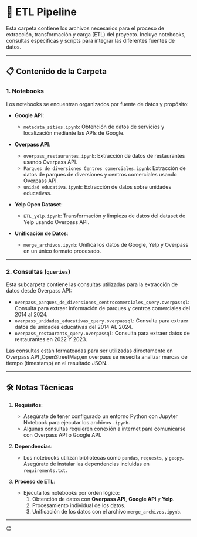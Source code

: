 # 📂 ETL Pipeline

Esta carpeta contiene los archivos necesarios para el proceso de extracción, transformación y carga (ETL) del proyecto. Incluye notebooks, consultas específicas y scripts para integrar las diferentes fuentes de datos.

---

## 📋 Contenido de la Carpeta

### 1. **Notebooks**
Los notebooks se encuentran organizados por fuente de datos y propósito:

- **Google API**:
  - `metadata_sitios.ipynb`: Obtención de datos de servicios y  localización mediante las APIs de Google.

- **Overpass API**:
  - `overpass_restaurantes.ipynb`: Extracción de datos de restaurantes usando Overpass API.
  - `Parques de diversiones Centros comerciales.ipynb`: Extracción de datos de parques de diversiones y centros comerciales usando Overpass API.
  - `unidad educativa.ipynb`: Extracción de datos sobre unidades educativas.

- **Yelp Open Dataset**:
  - `ETL_yelp.ipynb`: Transformación y limpieza de datos del dataset de Yelp usando Overpass API.

- **Unificación de Datos**:
  - `merge_archivos.ipynb`: Unifica los datos de Google, Yelp y Overpass en un único formato procesado.

---

### 2. **Consultas (`queries`)**
Esta subcarpeta contiene las consultas utilizadas para la extracción de datos desde Overpass API:

- `overpass_parques_de_diversiones_centrocomerciales_query.overpassql`: Consulta para extraer información de parques y centros comerciales del 2014 al 2024.
- `overpass_unidades_educativas_query.overpassql`: Consulta para extraer datos de unidades educativas del 2014 AL 2024.
- `overpass_restaurants_query.overpassql`: Consulta para extraer datos de restaurantes en 2022 Y 2023.

Las consultas están formateadas para ser utilizadas directamente en Overpass API ,OpenStreetMap,en overpass se nesecita analizar marcas de tiempo (timestamp) en el resultado JSON..

---

## 🛠️ Notas Técnicas

1. **Requisitos**:  
   - Asegúrate de tener configurado un entorno Python con Jupyter Notebook para ejecutar los archivos `.ipynb`.
   - Algunas consultas requieren conexión a internet para comunicarse con Overpass API o Google API.

2. **Dependencias**:  
   - Los notebooks utilizan bibliotecas como `pandas`, `requests`, y `geopy`. Asegúrate de instalar las dependencias incluidas en `requirements.txt`.

3. **Proceso de ETL**:  
   - Ejecuta los notebooks por orden lógico:  
     1. Obtención de datos con **Overpass API**, **Google API** y **Yelp**.  
     2. Procesamiento individual de los datos.  
     3. Unificación de los datos con el archivo `merge_archivos.ipynb`.

---
😊

